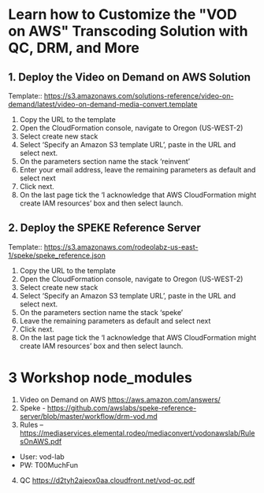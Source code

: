 
# Learn how to Customize the "VOD on AWS" Transcoding Solution with QC, DRM, and More


## 1. Deploy the Video on Demand on AWS Solution

Template:: https://s3.amazonaws.com/solutions-reference/video-on-demand/latest/video-on-demand-media-convert.template
 
1. Copy the URL to the template
2. Open the CloudFormation console, navigate to Oregon (US-WEST-2)
3. Select create new stack
4. Select ‘Specify an Amazon S3 template URL’, paste in the URL and select next.
5. On the parameters section name the stack ‘reinvent’
6. Enter your email address, leave the remaining parameters as default and select next
7. Click next.
8. On the last page tick the ‘I acknowledge that AWS CloudFormation might create IAM resources’ box and then select launch.


## 2. Deploy the SPEKE Reference Server

Template:: https://s3.amazonaws.com/rodeolabz-us-east-1/speke/speke_reference.json
 
1. Copy the URL to the template
2. Open the CloudFormation console, navigate to Oregon (US-WEST-2)
3. Select create new stack
4. Select ‘Specify an Amazon S3 template URL’, paste in the URL and select next.
5. On the parameters section name the stack ‘speke’
6. Leave the remaining parameters as default and select next
7. Click next.
8. On the last page tick the ‘I acknowledge that AWS CloudFormation might create IAM resources’ box and then select launch.


# 3 Workshop node_modules


1.  Video on Demand on AWS https://aws.amazon.com/answers/
2. Speke - https://github.com/awslabs/speke-reference-server/blob/master/workflow/drm-vod.md
3. Rules – https://mediaservices.elemental.rodeo/mediaconvert/vodonawslab/RulesOnAWS.pdf
  * User:  vod-lab
  * PW: T00MuchFun
4. QC  https://d2tyh2ajeox0aa.cloudfront.net/vod-qc.pdf
